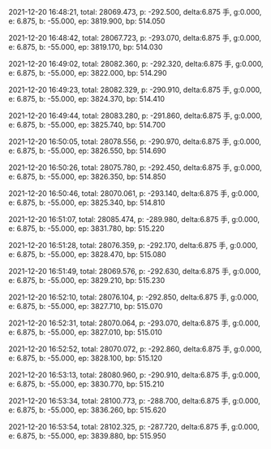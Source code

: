2021-12-20 16:48:21, total: 28069.473, p: -292.500, delta:6.875 手, g:0.000, e: 6.875, b: -55.000, ep: 3819.900, bp: 514.050

2021-12-20 16:48:42, total: 28067.723, p: -293.070, delta:6.875 手, g:0.000, e: 6.875, b: -55.000, ep: 3819.170, bp: 514.030

2021-12-20 16:49:02, total: 28082.360, p: -292.320, delta:6.875 手, g:0.000, e: 6.875, b: -55.000, ep: 3822.000, bp: 514.290

2021-12-20 16:49:23, total: 28082.329, p: -290.910, delta:6.875 手, g:0.000, e: 6.875, b: -55.000, ep: 3824.370, bp: 514.410

2021-12-20 16:49:44, total: 28083.280, p: -291.860, delta:6.875 手, g:0.000, e: 6.875, b: -55.000, ep: 3825.740, bp: 514.700

2021-12-20 16:50:05, total: 28078.556, p: -290.970, delta:6.875 手, g:0.000, e: 6.875, b: -55.000, ep: 3826.550, bp: 514.690

2021-12-20 16:50:26, total: 28075.780, p: -292.450, delta:6.875 手, g:0.000, e: 6.875, b: -55.000, ep: 3826.350, bp: 514.850

2021-12-20 16:50:46, total: 28070.061, p: -293.140, delta:6.875 手, g:0.000, e: 6.875, b: -55.000, ep: 3825.340, bp: 514.810

2021-12-20 16:51:07, total: 28085.474, p: -289.980, delta:6.875 手, g:0.000, e: 6.875, b: -55.000, ep: 3831.780, bp: 515.220

2021-12-20 16:51:28, total: 28076.359, p: -292.170, delta:6.875 手, g:0.000, e: 6.875, b: -55.000, ep: 3828.470, bp: 515.080

2021-12-20 16:51:49, total: 28069.576, p: -292.630, delta:6.875 手, g:0.000, e: 6.875, b: -55.000, ep: 3829.210, bp: 515.230

2021-12-20 16:52:10, total: 28076.104, p: -292.850, delta:6.875 手, g:0.000, e: 6.875, b: -55.000, ep: 3827.710, bp: 515.070

2021-12-20 16:52:31, total: 28070.064, p: -293.070, delta:6.875 手, g:0.000, e: 6.875, b: -55.000, ep: 3827.010, bp: 515.010

2021-12-20 16:52:52, total: 28070.072, p: -292.860, delta:6.875 手, g:0.000, e: 6.875, b: -55.000, ep: 3828.100, bp: 515.120

2021-12-20 16:53:13, total: 28080.960, p: -290.910, delta:6.875 手, g:0.000, e: 6.875, b: -55.000, ep: 3830.770, bp: 515.210

2021-12-20 16:53:34, total: 28100.773, p: -288.700, delta:6.875 手, g:0.000, e: 6.875, b: -55.000, ep: 3836.260, bp: 515.620

2021-12-20 16:53:54, total: 28102.325, p: -287.720, delta:6.875 手, g:0.000, e: 6.875, b: -55.000, ep: 3839.880, bp: 515.950